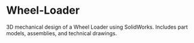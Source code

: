 # Wheel-Loader
3D mechanical design of a Wheel Loader using SolidWorks. Includes part models, assemblies, and technical drawings.
